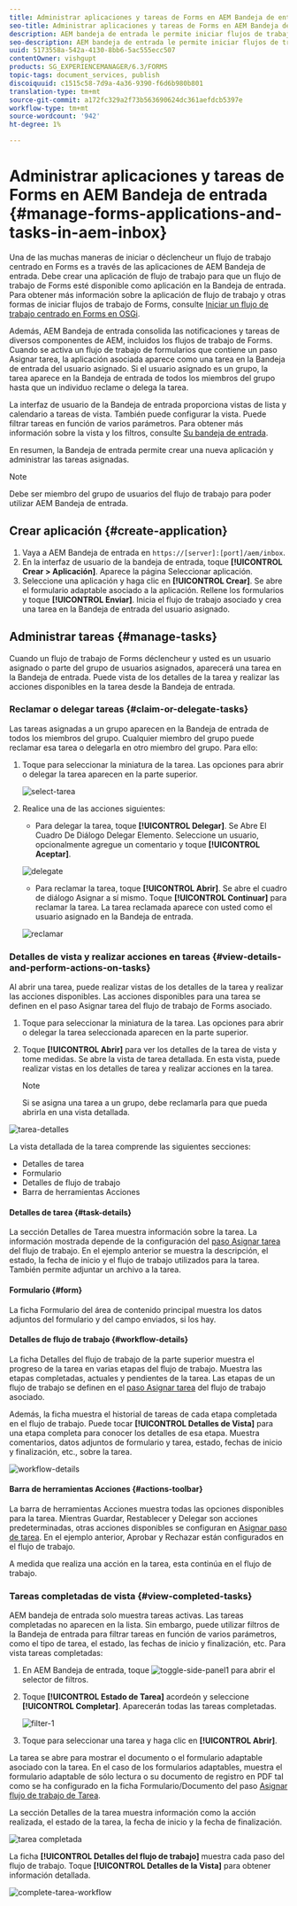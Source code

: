 ```yaml
---
title: Administrar aplicaciones y tareas de Forms en AEM Bandeja de entrada
seo-title: Administrar aplicaciones y tareas de Forms en AEM Bandeja de entrada
description: AEM bandeja de entrada le permite iniciar flujos de trabajo centrados en Forms mediante el envío de aplicaciones y la administración de tareas.
seo-description: AEM bandeja de entrada le permite iniciar flujos de trabajo centrados en Forms mediante el envío de aplicaciones y la administración de tareas.
uuid: 5173558a-542a-4130-8bb6-5ac555ecc507
contentOwner: vishgupt
products: SG_EXPERIENCEMANAGER/6.3/FORMS
topic-tags: document_services, publish
discoiquuid: c1515c58-7d9a-4a36-9390-f6d6b980b801
translation-type: tm+mt
source-git-commit: a172fc329a2f73b563690624dc361aefdcb5397e
workflow-type: tm+mt
source-wordcount: '942'
ht-degree: 1%

---
```



# Administrar aplicaciones y tareas de Forms en AEM Bandeja de entrada {#manage-forms-applications-and-tasks-in-aem-inbox}

Una de las muchas maneras de iniciar o déclencheur un flujo de trabajo centrado en Forms es a través de las aplicaciones de AEM Bandeja de entrada. Debe crear una aplicación de flujo de trabajo para que un flujo de trabajo de Forms esté disponible como aplicación en la Bandeja de entrada. Para obtener más información sobre la aplicación de flujo de trabajo y otras formas de iniciar flujos de trabajo de Forms, consulte [Iniciar un flujo de trabajo centrado en Forms en OSGi](/help/forms/using/aem-forms-workflow.md#launch).

Además, AEM Bandeja de entrada consolida las notificaciones y tareas de diversos componentes de AEM, incluidos los flujos de trabajo de Forms. Cuando se activa un flujo de trabajo de formularios que contiene un paso Asignar tarea, la aplicación asociada aparece como una tarea en la Bandeja de entrada del usuario asignado. Si el usuario asignado es un grupo, la tarea aparece en la Bandeja de entrada de todos los miembros del grupo hasta que un individuo reclame o delega la tarea.

La interfaz de usuario de la Bandeja de entrada proporciona vistas de lista y calendario a tareas de vista. También puede configurar la vista. Puede filtrar tareas en función de varios parámetros. Para obtener más información sobre la vista y los filtros, consulte [Su bandeja de entrada](/help/sites-authoring/inbox.md).

En resumen, la Bandeja de entrada permite crear una nueva aplicación y administrar las tareas asignadas.

>[!NOTE]
>
>Debe ser miembro del grupo de usuarios del flujo de trabajo para poder utilizar AEM Bandeja de entrada.

## Crear aplicación {#create-application}

1. Vaya a AEM Bandeja de entrada en `https://[server]:[port]/aem/inbox`.
1. En la interfaz de usuario de la bandeja de entrada, toque **[!UICONTROL Crear > Aplicación]**. Aparece la página Seleccionar aplicación.
1. Seleccione una aplicación y haga clic en **[!UICONTROL Crear]**. Se abre el formulario adaptable asociado a la aplicación. Rellene los formularios y toque **[!UICONTROL Enviar]**. Inicia el flujo de trabajo asociado y crea una tarea en la Bandeja de entrada del usuario asignado.

## Administrar tareas {#manage-tasks}

Cuando un flujo de trabajo de Forms déclencheur y usted es un usuario asignado o parte del grupo de usuarios asignados, aparecerá una tarea en la Bandeja de entrada. Puede vista de los detalles de la tarea y realizar las acciones disponibles en la tarea desde la Bandeja de entrada.

### Reclamar o delegar tareas {#claim-or-delegate-tasks}

Las tareas asignadas a un grupo aparecen en la Bandeja de entrada de todos los miembros del grupo. Cualquier miembro del grupo puede reclamar esa tarea o delegarla en otro miembro del grupo. Para ello:

1. Toque para seleccionar la miniatura de la tarea. Las opciones para abrir o delegar la tarea aparecen en la parte superior.

   ![select-tarea](assets/select-task.png)

1. Realice una de las acciones siguientes:

   * Para delegar la tarea, toque **[!UICONTROL Delegar]**. Se Abre El Cuadro De Diálogo Delegar Elemento. Seleccione un usuario, opcionalmente agregue un comentario y toque **[!UICONTROL Aceptar]**.

   ![delegate](assets/delegate.png)

   * Para reclamar la tarea, toque **[!UICONTROL Abrir]**. Se abre el cuadro de diálogo Asignar a sí mismo. Toque **[!UICONTROL Continuar]** para reclamar la tarea. La tarea reclamada aparece con usted como el usuario asignado en la Bandeja de entrada.

   ![reclamar](assets/claim.png)

### Detalles de vista y realizar acciones en tareas {#view-details-and-perform-actions-on-tasks}

Al abrir una tarea, puede realizar vistas de los detalles de la tarea y realizar las acciones disponibles. Las acciones disponibles para una tarea se definen en el paso Asignar tarea del flujo de trabajo de Forms asociado.

1. Toque para seleccionar la miniatura de la tarea. Las opciones para abrir o delegar la tarea seleccionada aparecen en la parte superior.
1. Toque **[!UICONTROL Abrir]** para ver los detalles de la tarea de vista y tome medidas. Se abre la vista de tarea detallada. En esta vista, puede realizar vistas en los detalles de tarea y realizar acciones en la tarea.

   >[!NOTE]
   >
   >Si se asigna una tarea a un grupo, debe reclamarla para que pueda abrirla en una vista detallada.

![tarea-detalles](assets/task-details.png)

La vista detallada de la tarea comprende las siguientes secciones:

* Detalles de tarea
* Formulario 
* Detalles de flujo de trabajo
* Barra de herramientas Acciones

#### Detalles de tarea {#task-details}

La sección Detalles de Tarea muestra información sobre la tarea. La información mostrada depende de la configuración del [paso Asignar tarea](/help/sites-developing/workflows-step-ref.md) del flujo de trabajo. En el ejemplo anterior se muestra la descripción, el estado, la fecha de inicio y el flujo de trabajo utilizados para la tarea. También permite adjuntar un archivo a la tarea.

#### Formulario {#form}

La ficha Formulario del área de contenido principal muestra los datos adjuntos del formulario y del campo enviados, si los hay.

#### Detalles de flujo de trabajo {#workflow-details}

La ficha Detalles del flujo de trabajo de la parte superior muestra el progreso de la tarea en varias etapas del flujo de trabajo. Muestra las etapas completadas, actuales y pendientes de la tarea. Las etapas de un flujo de trabajo se definen en el [paso Asignar tarea](/help/sites-developing/workflows-step-ref.md) del flujo de trabajo asociado.

Además, la ficha muestra el historial de tareas de cada etapa completada en el flujo de trabajo. Puede tocar **[!UICONTROL Detalles de Vista]** para una etapa completa para conocer los detalles de esa etapa. Muestra comentarios, datos adjuntos de formulario y tarea, estado, fechas de inicio y finalización, etc., sobre la tarea.

![workflow-details](assets/workflow-details.png)

#### Barra de herramientas Acciones {#actions-toolbar}

La barra de herramientas Acciones muestra todas las opciones disponibles para la tarea. Mientras Guardar, Restablecer y Delegar son acciones predeterminadas, otras acciones disponibles se configuran en [Asignar paso de tarea](/help/sites-developing/workflows-step-ref.md). En el ejemplo anterior, Aprobar y Rechazar están configurados en el flujo de trabajo.

A medida que realiza una acción en la tarea, esta continúa en el flujo de trabajo.

### Tareas completadas de vista {#view-completed-tasks}

AEM bandeja de entrada solo muestra tareas activas. Las tareas completadas no aparecen en la lista. Sin embargo, puede utilizar filtros de la Bandeja de entrada para filtrar tareas en función de varios parámetros, como el tipo de tarea, el estado, las fechas de inicio y finalización, etc. Para vista tareas completadas:

1. En AEM Bandeja de entrada, toque ![toggle-side-panel1](assets/toggle-side-panel1.png) para abrir el selector de filtros.
1. Toque **[!UICONTROL Estado de Tarea]** acordeón y seleccione **[!UICONTROL Completar]**. Aparecerán todas las tareas completadas.

   ![filter-1](assets/filter-1.png)

1. Toque para seleccionar una tarea y haga clic en **[!UICONTROL Abrir]**.

La tarea se abre para mostrar el documento o el formulario adaptable asociado con la tarea. En el caso de los formularios adaptables, muestra el formulario adaptable de sólo lectura o su documento de registro en PDF tal como se ha configurado en la ficha Formulario/Documento del paso [Asignar flujo de trabajo de Tarea](/help/sites-developing/workflows-step-ref.md).

La sección Detalles de la tarea muestra información como la acción realizada, el estado de la tarea, la fecha de inicio y la fecha de finalización.

![tarea completada](assets/completed-task.png)

La ficha **[!UICONTROL Detalles del flujo de trabajo]** muestra cada paso del flujo de trabajo. Toque **[!UICONTROL Detalles de la Vista]** para obtener información detallada.

![complete-tarea-workflow](assets/completed-task-workflow.png)

